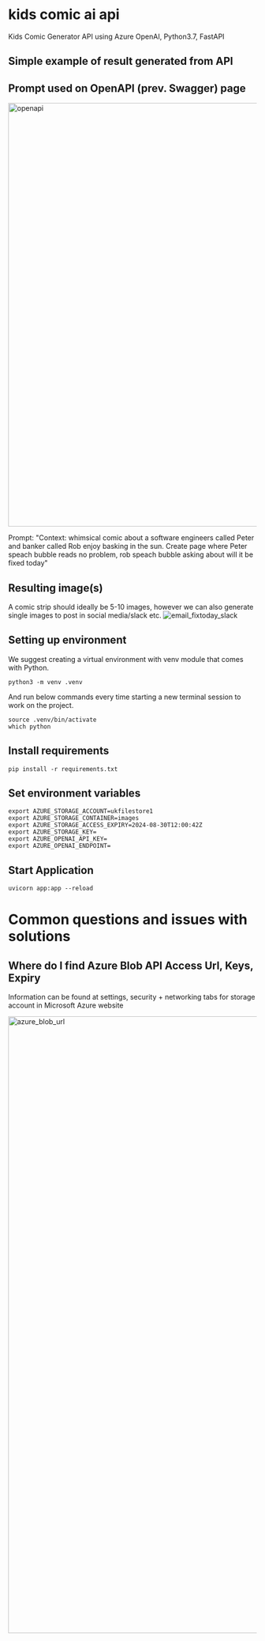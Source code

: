 # kids comic ai api
Kids Comic Generator API using Azure OpenAI, Python3.7, FastAPI

## Simple example of result generated from API 

## Prompt used on OpenAPI (prev. Swagger) page
<img width="857" alt="openapi" src="https://github.com/user-attachments/assets/59b9f8e6-e8c8-4af1-9ace-ea9e3ef230c6">

Prompt:
"Context: whimsical comic about a software engineers called Peter and banker called Rob enjoy basking in the sun. Create page where Peter speach bubble reads no problem, rob speach bubble asking about will it be fixed today"

## Resulting image(s)
A comic strip should ideally be 5-10 images, however we can also generate single images to post in social media/slack etc.
![email_fixtoday_slack](https://github.com/user-attachments/assets/d05d16ea-ba5f-4108-83f2-707095c765f8)



## Setting up environment
We suggest creating a virtual environment with venv module that comes with Python.
```
python3 -m venv .venv
```
And run below commands every time starting a new terminal session to work on the project.
```
source .venv/bin/activate
which python
```

## Install requirements
```
pip install -r requirements.txt
```

## Set environment variables
```
export AZURE_STORAGE_ACCOUNT=ukfilestore1
export AZURE_STORAGE_CONTAINER=images
export AZURE_STORAGE_ACCESS_EXPIRY=2024-08-30T12:00:42Z
export AZURE_STORAGE_KEY=
export AZURE_OPENAI_API_KEY=
export AZURE_OPENAI_ENDPOINT=
```

## Start Application
```
uvicorn app:app --reload
```


# Common questions and issues with solutions

## Where do I find Azure Blob API Access Url, Keys, Expiry
Information can be found at settings, security + networking tabs for storage account in Microsoft Azure website

<img width="1248" alt="azure_blob_url" src="https://github.com/user-attachments/assets/6f11c03b-af49-490e-8b50-30cc207740ea">



